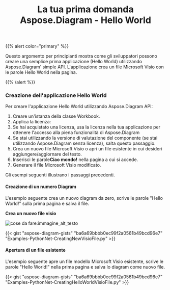 ﻿---
title: La tua prima domanda Aspose.Diagram - Hello World
type: docs
weight: 30
url: /it/python-net/your-first-aspose-diagram-application-hello-world/
---
{{% alert color="primary" %}}

Questo argomento per principianti mostra come gli sviluppatori possono creare una semplice prima applicazione (Hello World) utilizzando Aspose.Diagram' simple API. L'applicazione crea un file Microsoft Visio con le parole Hello World nella pagina.

{{% /alert %}}

### **Creazione dell'applicazione Hello World**

Per creare l'applicazione Hello World utilizzando Aspose.Diagram API:

1. Creare un'istanza della classe Workbook.
1. Applica la licenza:
 1. Se hai acquistato una licenza, usa la licenza nella tua applicazione per ottenere l'accesso alla piena funzionalità di Aspose.Diagram
 1. Se stai utilizzando la versione di valutazione del componente (se stai utilizzando Aspose.Diagram senza licenza), salta questo passaggio.
1. Crea un nuovo file Microsoft Visio o apri un file esistente in cui desideri aggiungere/aggiornare del testo.
1.  Inserisci le parole**Ciao mondo!** nella pagina a cui si accede.
1. Generare il file Microsoft Visio modificato.

Gli esempi seguenti illustrano i passaggi precedenti.

#### **Creazione di un numero Diagram**

L'esempio seguente crea un nuovo diagram da zero, scrive le parole "Hello World!" sulla prima pagina e salva il file.

**Crea un nuovo file visio** 

![cose da fare:immagine_alt_testo](your-first-aspose-diagram-application-hello-world_1.png)

{{< gist "aspose-diagram-gists" "ba6a69bbbb0ec99f2a0561b49bcd96e7" "Examples-PythonNet-CreatingNewVisioFile.py" >}}

#### **Apertura di un file esistente**

L'esempio seguente apre un file modello Microsoft Visio esistente, scrive le parole "Hello World!" nella prima pagina e salva lo diagram come nuovo file.

{{< gist "aspose-diagram-gists" "ba6a69bbbb0ec99f2a0561b49bcd96e7" "Examples-PythonNet-CreatingHelloWorldVisioFile.py" >}}
